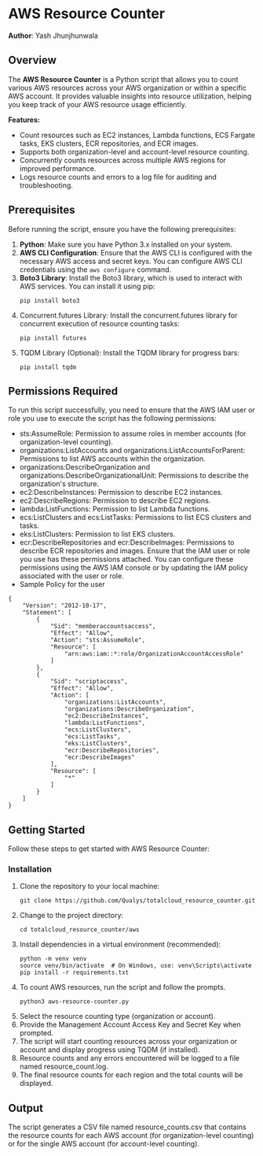# AWS Resource Counter

**Author**: Yash Jhunjhunwala

## Overview

The **AWS Resource Counter** is a Python script that allows you to count various AWS resources across your AWS organization or within a specific AWS account. It provides valuable insights into resource utilization, helping you keep track of your AWS resource usage efficiently.

**Features:**

- Count resources such as EC2 instances, Lambda functions, ECS Fargate tasks, EKS clusters, ECR repositories, and ECR images.
- Supports both organization-level and account-level resource counting.
- Concurrently counts resources across multiple AWS regions for improved performance.
- Logs resource counts and errors to a log file for auditing and troubleshooting.

## Prerequisites

Before running the script, ensure you have the following prerequisites:

1. **Python**: Make sure you have Python 3.x installed on your system.
2. **AWS CLI Configuration**: Ensure that the AWS CLI is configured with the necessary AWS access and secret keys. You can configure AWS CLI credentials using the `aws configure` command.
3. **Boto3 Library**: Install the Boto3 library, which is used to interact with AWS services. You can install it using pip:
   ```shell
   pip install boto3
4. Concurrent.futures Library: Install the concurrent.futures library for concurrent execution of resource counting tasks:
   ```shell
   pip install futures
5. TQDM Library (Optional): Install the TQDM library for progress bars:
   ```shell
   pip install tqdm

## Permissions Required

To run this script successfully, you need to ensure that the AWS IAM user or role you use to execute the script has the following permissions:

- sts:AssumeRole: Permission to assume roles in member accounts (for organization-level counting).
- organizations:ListAccounts and organizations:ListAccountsForParent: Permissions to list AWS accounts within the organization.
- organizations:DescribeOrganization and organizations:DescribeOrganizationalUnit: Permissions to describe the organization's structure.
- ec2:DescribeInstances: Permission to describe EC2 instances.
- ec2:DescribeRegions: Permission to describe EC2 regions.
- lambda:ListFunctions: Permission to list Lambda functions.
- ecs:ListClusters and ecs:ListTasks: Permissions to list ECS clusters and tasks.
- eks:ListClusters: Permission to list EKS clusters.
- ecr:DescribeRepositories and ecr:DescribeImages: Permissions to describe ECR repositories and images.
Ensure that the IAM user or role you use has these permissions attached. You can configure these permissions using the AWS IAM console or by updating the IAM policy associated with the user or role.
- Sample Policy for the user
```hcl
{
    "Version": "2012-10-17",
    "Statement": [
        {
            "Sid": "memberaccountsaccess",
            "Effect": "Allow",
            "Action": "sts:AssumeRole",
            "Resource": [
                "arn:aws:iam::*:role/OrganizationAccountAccessRole"
            ]
        },
        {
            "Sid": "scriptaccess",
            "Effect": "Allow",
            "Action": [
                "organizations:ListAccounts",
                "organizations:DescribeOrganization",
                "ec2:DescribeInstances",
                "lambda:ListFunctions",
                "ecs:ListClusters",
                "ecs:ListTasks",
                "eks:ListClusters",
                "ecr:DescribeRepositories",
                "ecr:DescribeImages"
            ],
            "Resource": [
                "*"
            ]
        }
    ]
}
```
## Getting Started
Follow these steps to get started with AWS Resource Counter:

### Installation
1. Clone the repository to your local machine:
   ```shell
   git clone https://github.com/Qualys/totalcloud_resource_counter.git
2. Change to the project directory:
   ```shell
   cd totalcloud_resource_counter/aws
3. Install dependencies in a virtual environment (recommended):
   ```shell
   python -m venv venv
   source venv/bin/activate  # On Windows, use: venv\Scripts\activate
   pip install -r requirements.txt
4. To count AWS resources, run the script and follow the prompts.
   ```shell
   python3 aws-resource-counter.py
5. Select the resource counting type (organization or account).
6. Provide the Management Account Access Key and Secret Key when prompted.
7. The script will start counting resources across your organization or account and display progress using TQDM (if installed).
8. Resource counts and any errors encountered will be logged to a file named resource_count.log.
9. The final resource counts for each region and the total counts will be displayed.

## Output
The script generates a CSV file named resource_counts.csv that contains the resource counts for each AWS account (for organization-level counting) or for the single AWS account (for account-level counting).
